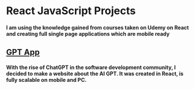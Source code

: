 <h1> React JavaScript Projects </h1>
<h4> I am using the knowledge gained from courses taken on Udemy on React and creating full single page applications which are mobile ready </h4>

<h2> <a href="https://gpt3-29342.web.app/"> GPT App </a></h2>

<h4> With the rise of ChatGPT in the software development community, I decided to make a website about the AI GPT. It was created in React, is fully scalable on mobile and PC. </h4>
